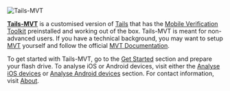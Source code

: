 ![Tails-MVT](img/tails-mvt.png)

[**Tails-MVT**](https://github.com/ztychr/tails) is a customised version of [Tails](https://tails.net/) that has the [Mobile Verification Toolkit](https://github.com/mvt-project/mvt) preinstalled and working out of the box. Tails-MVT is meant for non-advanced users. If you have a technical background, you may want to setup [MVT](https://github.com/mvt-project/mvt) yourself and follow the official [MVT Documentation](https://docs.mvt.re/en/latest/).  
  
To get started with Tails-MVT, go to the [Get Started](page/get-started) section and prepare your flash drive. To analyse iOS or Android devices, visit either the [Analyse iOS devices](page/analyse-ios) or [Analyse Android devices](page/analyse-android) section. For contact information, visit [About](/page/about).